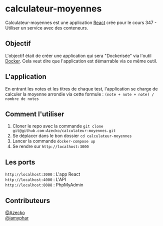 # calculateur-moyennes
Calculateur-moyennes est une application [React](https://reactjs.org) crée pour le cours 347 - Utiliser un service avec des conteneurs.

## Objectif
L'objectif était de créer une application qui sera "Dockerisée" via l'outil [Docker](https://www.docker.com/). Cela veut dire que l'application est démarrable via ce même outil.

## L'application
En entrant les notes et les titres de chaque test, l'application se charge de calculer la moyenne arrondie via cette formule : `(note + note + note) / nombre de notes`

## Comment l'utiliser
1. Cloner le repo avec la commande `git clone git@github.com:Azecko/calculateur-moyennes.git`
2. Se déplacer dans le bon dossier `cd calculateur-moyennes`
3. Lancer la commande `docker-compose up`
4. Se rendre sur `http://localhost:3000`

## Les ports
`http://localhost:3000` : L'app React\
`http://localhost:4000` : L'API\
`http://localhost:8088` : PhpMyAdmin

## Contributeurs
[@Azecko](https://github.com/Azecko)\
[@iamyphar](https://github.com/iamyphar)
